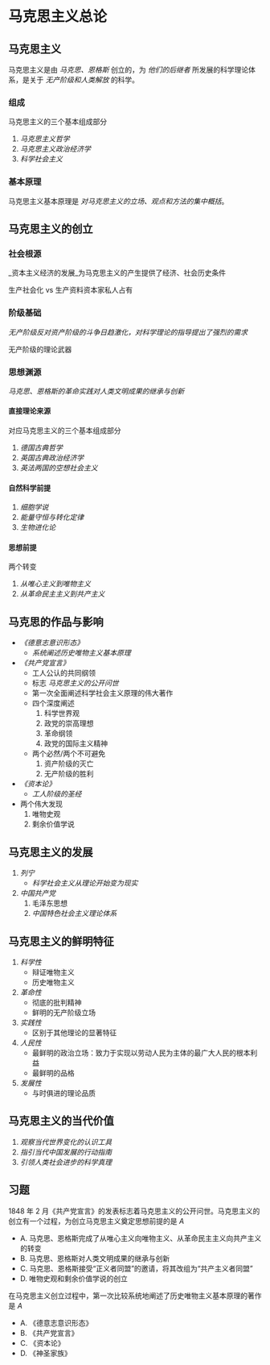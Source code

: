 # 马克思主义总论

## 马克思主义

马克思主义是由 _马克思、恩格斯_ 创立的，为 _他们的后继者_ 所发展的科学理论体系，是关于 _无产阶级和人类解放_ 的科学。

### 组成

马克思主义的三个基本组成部分

1. _马克思主义哲学_
2. _马克思主义政治经济学_
3. _科学社会主义_

### 基本原理

马克思主义基本原理是 _对马克思主义的立场、观点和方法的集中概括_。

## 马克思主义的创立

### 社会根源

_资本主义经济的发展_为马克思主义的产生提供了经济、社会历史条件

生产社会化 vs 生产资料资本家私人占有

### 阶级基础

_无产阶级反对资产阶级的斗争日趋激化，对科学理论的指导提出了强烈的需求_

无产阶级的理论武器

### 思想渊源

_马克思、恩格斯的革命实践对人类文明成果的继承与创新_

#### 直接理论来源

对应马克思主义的三个基本组成部分

1. _德国古典哲学_
2. _英国古典政治经济学_
3. _英法两国的空想社会主义_

#### 自然科学前提

1. _细胞学说_
2. _能量守恒与转化定律_
3. _生物进化论_

#### 思想前提

两个转变

1. _从唯心主义到唯物主义_
2. _从革命民主主义到共产主义_

## 马克思的作品与影响

* _《德意志意识形态》_
  + *系统阐述历史唯物主义基本原理*
* _《共产党宣言》_
  + 工人公认的共同纲领
  + 标志 *马克思主义的公开问世*
  + 第一次全面阐述科学社会主义原理的伟大著作
  + 四个深度阐述
    1. 科学世界观
    2. 政党的崇高理想
    3. 革命纲领
    4. 政党的国际主义精神
  + 两个必然/两个不可避免
    1. 资产阶级的灭亡
    2. 无产阶级的胜利
* _《资本论》_
  + *工人阶级的圣经*
* 两个伟大发现
  1. 唯物史观
  2. 剩余价值学说

## 马克思主义的发展

1. *列宁*
   - _科学社会主义从理论开始变为现实_
2. *中国共产党*
   1. 毛泽东思想
   2. _中国特色社会主义理论体系_

## 马克思主义的鲜明特征

1. _科学性_
   + 辩证唯物主义
   + 历史唯物主义
2. _革命性_
   + 彻底的批判精神
   + 鲜明的无产阶级立场
3. _实践性_
   + 区别于其他理论的显著特征
4. _人民性_
   + 最鲜明的政治立场：致力于实现以劳动人民为主体的最广大人民的根本利益
   + 最鲜明的品格
5. _发展性_
   + 与时俱进的理论品质

## 马克思主义的当代价值

1. _观察当代世界变化的认识工具_
2. _指引当代中国发展的行动指南_
3. _引领人类社会进步的科学真理_

## 习题

1848 年 2 月《共产党宣言》的发表标志着马克思主义的公开问世。马克思主义的创立有一个过程，为创立马克思主义奠定思想前提的是 _A_

* A. 马克思、恩格斯完成了从唯心主义向唯物主义、从革命民主主义向共产主义的转变
* B. 马克思、恩格斯对人类文明成果的继承与创新
* C. 马克思、恩格斯接受“正义者同盟”的邀请，将其改组为“共产主义者同盟”
* D. 唯物史观和剩余价值学说的创立


在马克思主义创立过程中，第一次比较系统地阐述了历史唯物主义基本原理的著作是 _A_

* A. 《德意志意识形态》
* B. 《共产党宣言》
* C. 《资本论》
* D. 《神圣家族》
